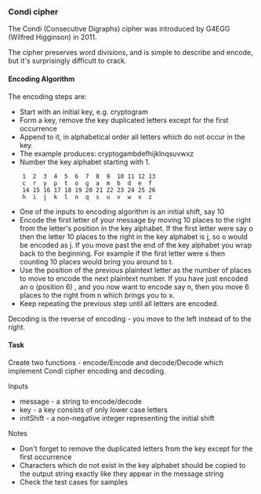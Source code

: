 ### Condi cipher

The Condi (Consecutive Digraphs) cipher was introduced by G4EGG (Wilfred Higginson) in 2011. 

The cipher preserves word divisions, and is simple to describe and encode, but it's surprisingly difficult to crack.

#### Encoding Algorithm

The encoding steps are:

* Start with an initial key, e.g. cryptogram
* Form a key, remove the key duplicated letters except for the first occurrence
* Append to it, in alphabetical order all letters which do not occur in the key.
* The example produces: cryptogambdefhijklnqsuvwxz
* Number the key alphabet starting with 1.
```
    1  2  3  4  5  6  7  8  9  10 11 12 13
    c  r  y  p  t  o  g  a  m  b  d  e  f 
    14 15 16 17 18 19 20 21 22 23 24 25 26
    h  i  j  k  l  n  q  s  u  v  w  x  z
```
* One of the inputs to encoding algorithm is an initial shift, say 10
* Encode the first letter of your message by moving 10 places to the right from the letter's position in the key alphabet. If the first letter were say o then the letter 10 places to the right in the key alphabet is j, so o would be encoded as j. If you move past the end of the key alphabet you wrap back to the beginning. For example if the first letter were s then counting 10 places would bring you around to t.
* Use the position of the previous plaintext letter as the number of places to move to encode the next plaintext number. If you have just encoded an o (position 6) , and you now want to encode say n, then you move 6 places to the right from n which brings you to x.
* Keep repeating the previous step until all letters are encoded.

Decoding is the reverse of encoding - you move to the left instead of to the right.

#### Task

Create two functions - encode/Encode and decode/Decode which implement Condi cipher encoding and decoding.

Inputs

* message - a string to encode/decode
* key - a key consists of only lower case letters
* initShift - a non-negative integer representing the initial shift

Notes

* Don't forget to remove the duplicated letters from the key except for the first occurrence
* Characters which do not exist in the key alphabet should be copied to the output string exactly like they appear in the message string
* Check the test cases for samples

